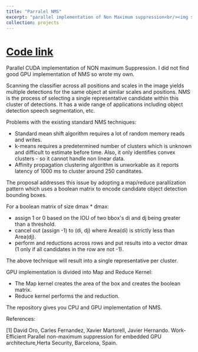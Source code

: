 ```yaml
---
title: "Parralel NMS"
excerpt: "parallel implementation of Non Maximum suppression<br/><img src='/images/nms.png'>"
collection: projects
---
```

[Code link](https://github.com/jeetkanjani7/Parallel_NMS)
===========

Parallel CUDA implementation of NON maximum Suppression. I did not find good GPU implementation of NMS so wrote my own.

Scanning the classifier across all positions and scales in the image yields multiple detections for the same object at similar scales and positions. NMS is the process of selecting a single representative candidate within this cluster of detections. It has a wide range of applications including object detection speech segmentation, etc. 

Problems with the existing standard NMS techniques:

 - Standard mean shift algorithm requires a lot of random memory reads and writes. 
 - k-means requires a predetermined number of clusters which is unknown and difficult to estimate before time. Also, it only identifies convex clusters - so it cannot handle non linear data.
 - Affinity propagation clustering algorithm is unworkable as it reports latency of 1000 ms to cluster around 250 canditates.

The proposal addresses this issue by adopting a map/reduce parallization pattern which uses a boolean matrix to encode candidate object detection bounding boxes. 

For a boolean matrix of size dmax * dmax:
 -  assign 1 or 0 based on the IOU of two bbox's di and dj being greater than a threshold.
 -  cancel out (assign -1) to (di, dj) where Area(di) is strictly less than Area(dj).
 -  perform and reductions across rows and put results into a vector dmax (1 only if all candidates in the row are not -1).

 The above technique will result into a single representative per cluster.

 GPU implementation is divided into Map and Reduce Kernel:
- The Map kernel creates the area of the box and creates the boolean matrix.
- Reduce kernel performs the and reduction. 

The repository gives you CPU and GPU implementation of NMS. 

References: 

[1] David Oro, Carles Fernandez, Xavier Martorell, Javier Hernando. Work-Efficient Parallel
non-maximum suppression for embedded GPU architecture,Herta Security, Barcelona, Spain.
